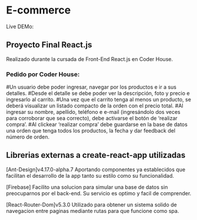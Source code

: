 # E-commerce

Live DEMo:

## Proyecto Final React.js
Realizado durante la cursada de Front-End React.js en Coder House.


### Pedido por Coder House:
#Un usuario debe poder ingresar, navegar por los productos e ir a sus detalles.
#Desde el detalle se debe poder ver la descripción, foto y precio e ingresarlo al carrito.
#Una vez que el carrito tenga al menos un producto, se deberá visualizar un listado compacto de la orden con el precio total.
#Al ingresar su nombre, apellido, teléfono e e-mail (ingresándolo dos veces para corroborar que sea correcto), debe activarse el botón de ‘realizar compra’.
#Al clickear ‘realizar compra’ debe guardarse en la base de datos una orden que tenga todos los productos, la fecha y dar feedback del número de orden.



## Librerias externas a create-react-app utilizadas 

[Ant-Design]v4.17.0-alpha.7 Aportando componentes ya establecidos que facilitan el desarrollo de la app tanto su estilo como su funcionalidad.

[Firebase] Facilito una solucion para simular una base de datos sin preocuparnos por el back-end. Su servicio es optimo y facil de comprender.

[React-Router-Dom]v5.3.0 Utilizado para obtener un sistema solido de navegacion entre paginas mediante rutas para que funcione como spa.

